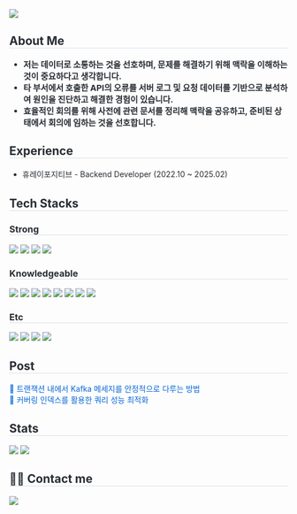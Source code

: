 <div align= "left">
    <img src="https://capsule-render.vercel.app/api?type=soft&color=0:364b7c,100:2053cb&height=120&text=DONGYEON's%20GITHUB&animation=&fontColor=ffffff&fontSize=50" />
    </div>
    <div style="text-align: left;"> 
    <h2 style="border-bottom: 1px solid #d8dee4; color: #282d33;"> About Me </h2>  
    <div style="font-weight: 700; font-size: 15px; text-align: left; color: #282d33;"> 
        <ul>
            <li>저는 데이터로 소통하는 것을 선호하며, 문제를 해결하기 위해 맥락을 이해하는 것이 중요하다고 생각합니다. </li>
            <li>타 부서에서 호출한 API의 오류를 서버 로그 및 요청 데이터를 기반으로 분석하여 원인을 진단하고 해결한 경험이 있습니다.</li>
            <li>효율적인 회의를 위해 사전에 관련 문서를 정리해 맥락을 공유하고, 준비된 상태에서 회의에 임하는 것을 선호합니다.</li>
        </ul>
    </div>    
    </div>
    <div style="text-align: left;"> 
    <h2 style="border-bottom: 1px solid #d8dee4; color: #282d33;"> Experience </h2>  
    <ul style="font-size: 14px; color: #282d33; line-height: 1.6;">
        <li>휴레이포지티브 - Backend Developer (2022.10 ~ 2025.02)</li>
    </ul>
    </div>
    <div style="text-align: left;">
    <h2 style="border-bottom: 1px solid #d8dee4; color: #282d33;"> Tech Stacks </h2>
    <div style="margin: ; text-align: left;" "text-align: left;"> 
        <h3 style="border-bottom: 1px solid #d8dee4; color: #282d33;"> Strong </h3>  
        <img src="https://img.shields.io/badge/JAVA-5b3f38?style=flat-square&logo=Java&logoColor=white"/>
        <img src="https://img.shields.io/badge/SPRING-6DB33F?style=flat-square&logo=Spring&logoColor=white"/>
        <img src="https://img.shields.io/badge/JPA-007396?style=flat-square&logo=hibernate&logoColor=white"/>
        <img src="https://img.shields.io/badge/MYSQL-007396?style=flat-square&logo=MySQL&logoColor=white"/>
        <h3 style="border-bottom: 1px solid #d8dee4; color: #282d33;"> Knowledgeable </h3>  
        <img src="https://img.shields.io/badge/APACHE KAFKA-007396?style=flat-square&logo=apachekafka&logoColor=white"/>
        <img src="https://img.shields.io/badge/SPRING BATCH-6DB33F?style=flat-square&logo=Spring&logoColor=white"/>
        <img src="https://img.shields.io/badge/SPRING SECURITY-6DB33F?style=flat-square&logo=SpringSecurity&logoColor=white"/>
        <img src="https://img.shields.io/badge/OPEN FEIGN-779777?style=flat-square&logo=OpenFeign&logoColor=white"/>
        <img src="https://img.shields.io/badge/NEXUS-779777?style=flat-square&logo=Nexus&logoColor=white"/>
        <img src="https://img.shields.io/badge/DOCKER-2496ED?style=flat-square&logo=Docker&logoColor=white"/>
        <img src="https://img.shields.io/badge/JUNIT5-25A162?style=flat-square&logo=Junit5&logoColor=white"/>
        <img src="https://img.shields.io/badge/MOCKITO-25A162?style=flat-square&logo=Mockito&logoColor=white"/>
        <h3 style="border-bottom: 1px solid #d8dee4; color: #282d33;"> Etc </h3>  
        <img src="https://img.shields.io/badge/GIT-F05032?style=flat-square&logo=git&logoColor=white"/>
        <img src="https://img.shields.io/badge/GITHUB-181717?style=flat-square&logo=GitHub&logoColor=white"/>
        <img src="https://img.shields.io/badge/JIRA-007396?style=flat-square&logo=Jira&logoColor=white"/>
        <img src="https://img.shields.io/badge/CONFLUENCE-007396?style=flat-square&logo=Confluence&logoColor=white"/>
    </div>
    <div style="text-align: left;"> 
    <h2 style="border-bottom: 1px solid #d8dee4; color: #282d33;"> Post </h2>  
    <div style="margin-top: 10px;">
    <a href="https://wax-reply-491.notion.site/Kafka-1b00707797e880e0a181e971d09d70e2" 
       style="font-size: 14px; color: #0366d6; text-decoration: none;">
       📌 트랜잭션 내에서 Kafka 메세지를 안정적으로 다루는 방법
    </a></br>
    <a href="https://wax-reply-491.notion.site/25f0707797e880f8bba1e6b74a29305b" 
       style="font-size: 14px; color: #0366d6; text-decoration: none;">
       📌 커버링 인덱스를 활용한 쿼리 성능 최적화
    </a>
    </div>
    <div style="text-align: left;"> 
    <h2 style="border-bottom: 1px solid #d8dee4; color: #282d33;"> Stats </h2> 
        <div style="text-align: left;">
        <img src="https://github-readme-stats.vercel.app/api/top-langs/?username=wkemrm&layout=compact&title_color=000000&text_color=000000"/> 
        <img src="http://mazassumnida.wtf/api/v2/generate_badge?boj=yhn8"/>
    </div> 
    <div style="text-align: left;">
        <h2 style="border-bottom: 1px solid #d8dee4; color: #282d33;"> 🧑‍💻 Contact me </h2>
    <div style="text-align: left;"> <a href=mailto:wkemrm@gmail.com> <img src="https://img.shields.io/badge/Gmail-EA4335?style=flat&logo=Gmail&logoColor=white&link=mailto:wkemrm@gmail.com"> </a>
          </div>  <br> 
    <div style="text-align: left;">  </div> 
    </div>
    </div>
    
